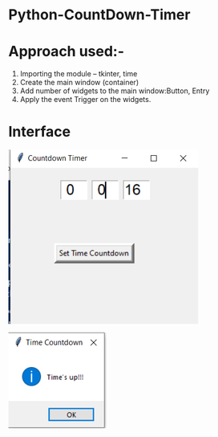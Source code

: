# Python-CountDown-Timer


# Approach used:-
 

1) Importing the module – tkinter, time
2) Create the main window (container)
3) Add number of widgets to the main window:Button, Entry
4) Apply the event Trigger on the widgets.

# Interface

![](countdown%20timer.PNG)

![](messagedialog.PNG)

